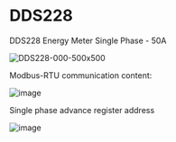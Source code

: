 # DDS228
DDS228 Energy Meter Single Phase - 50A

![DDS228-000-500x500](https://github.com/microrobotics/DDS228/assets/4562957/80fe5f5e-a4f4-4514-ab6f-4418fe84a17c)




Modbus-RTU communication content:

![image](https://github.com/microrobotics/DDS228/assets/4562957/b77d40a4-8421-46c8-a1b8-ea85a761c6f2)


Single phase advance register address

![image](https://github.com/microrobotics/DDS228/assets/4562957/e543d9d6-97b2-4c4c-8e7b-426aede8f79f)



